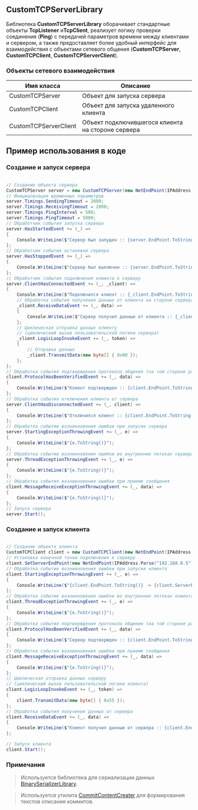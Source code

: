 ## CustomTCPServerLibrary
Библиотека **CustomTCPServerLibrary** оборачивает стандартные объекты **TcpListener** и**TcpClient**, реализует логику проверки соединения (**Ping**) с передачей параметров времени между клиентами и сервером, а также предоставляет более удобный интерфейс для взаимодействия с объектами сетевого общения (**CustomTCPServer**, **CustomTCPClient**, **CustomTCPServerClient**).

### Объекты сетевого взаимодействия

|Имя класса|Описание|
|----------|--------|
|CustomTCPServer|Объект для запуска сервера|
|CustomTCPClient|Объект для запуска удаленного клиента|
|CustomTCPServerClient|Объект подключившегося клиента на стороне сервера|

## Пример использования в коде

### Создание и запуск сервера

```C#

// Создание объекта сервера
CustomTCPServer server = new CustomTCPServer(new NetEndPoint(IPAddress.Parse("192.168.0.5"), 8080));
// Инициализация временных параметров
server.Timings.SendingTimeout = 2000;
server.Timings.ReceivingTimeout = 2000;
server.Timings.PingInterval = 500;
server.Timings.PingTimeout = 5000;
// Обработчик события запуска сервера
server.HasStartedEvent += (_) =>
{
    Console.WriteLine($"Сервер был запущен :: {server.EndPoint.ToString()}");
};
// Обработчик события остановки сервера
server.HasStoppedEvent += (_) =>
{
    Console.WriteLine($"Сервер был выключен :: {server.EndPoint.ToString()}");
};
// Обработчик события подключения клиента к серверу
server.ClientHasConnectedEvent += (_, _client) =>
{
    Console.WriteLine($"Подключился клиент :: {_client.EndPoint.ToString()}");
    // Обработка события получения данных от клиента на стороне сервера
    _client.ReceiveDataEvent += (_, data) =>
    {
        Console.WriteLine($"Сервер получил данные от клиента :: {_client.EndPoint.ToString()} :: {string.Join(" ", data.Select(b => b.ToString("X2")))}");
    };
    // Циклическая отправка данных клиенту
    // (циклический вызов пользовательской логики сервера)
    _client.LogicLoopInvokeEvent += (_, token) =>
    {
        // Отправка данных
        _client.TransmitData(new byte[] { 0x00 });
    };
};
// Обработка события подтверждения протокола общения (на той стороне работает та же библиотека)
client.ProtocolHasBeenVerifiedEvent += (_, data) =>
{
    Console.WriteLine($"Клиент подтвержден :: {client.EndPoint.ToString()}");
};
// Обработка события отключения клиента от сервера
server.ClientHasDisconnectedEvent += (_, client) =>
{
    Console.WriteLine($"Отключился клиент :: {client.EndPoint.ToString()}");
};
// Обработка событие возникновения ошибки при запуске сервера
server.StartingExceptionThrowingEvent += (_, e) =>
{
    Console.WriteLine($"{e.ToString()}");
};
// Обработка событие возникновения ошибки во внутренних потоках сервера
server.ThreadExceptionThrowingEvent += (_, e) =>
{
    Console.WriteLine($"{e.ToString()}");
};
// Обработка события возникновения ошибки при приеме сообщения
client.MessageReceiveExceptionThrowingEvent += (_, data) =>
{
    Console.WriteLine($"{e.ToString()}");
};
// Запуск сервера
server.Start();

```
### Создание и запуск клиента

```C#

// Создание объекта клиента
CustomTCPClient client = new CustomTCPClient(new NetEndPoint(IPAddress.Parse("192.168.0.4"), 8080));
// Установка конечной точки подключения к серверу
client.SetServerEndPoint(new NetEndPoint(IPAddress.Parse("192.168.0.5"), 8080));
// Обработка событие возникновения ошибки при запуске клиента
client.StartingExceptionThrowingEvent += (_, e) =>
{
    Console.WriteLine($"{client.EndPoint.ToString()} -> {client.ServerEndpoint.ToString()}\r\n{e.ToString()}");
};
// Обработка событие возникновения ошибки во внутренних потоках клиента
client.ThreadExceptionThrowingEvent += (_, e) =>
{
    Console.WriteLine($"{e.ToString()}");
};
// Обработка события подтверждения протокола общения (на той стороне работает та же библиотека)
client.ProtocolHasBeenVerifiedEvent += (_, data) =>
{
    Console.WriteLine($"Сервер подтвержден :: {client.EndPoint.ToString()}");
};
// Обработка события возникновения ошибки при приеме сообщения
client.MessageReceiveExceptionThrowingEvent += (_, data) =>
{
    Console.WriteLine($"{e.ToString()}");
};
// Циклическая отправка данных серверу
// (циклический вызов пользовательской логики клиента)
client.LogicLoopInvokeEvent += (_, token) =>
{
    client.TransmitData(new byte[] { 0x55 });
};
// Обработка события получения данных от сервера
client.ReceiveDataEvent += (_, data) =>
{
    Console.WriteLine($"Клиент получил данные от сервера :: {client.EndPoint.ToString()} :: {string.Join(" ", data.Select(b => b.ToString("X2")))}");
};

// Запуск клиента
client.Start();

```

### Примечания

> Используется библиотека для сериализации данных [BinarySerializerLibrary](https://github.com/DemiEljer/BinarySerializerLibrary).

> Используется утилита [CommitContentCreater](https://github.com/DemiEljer/CommitContentCreater) для формирования текстов описания коммитов.
